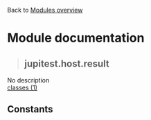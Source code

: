 Back to [Modules overview](https://github.com/pyrustic/jupitest/blob/master/docs/modules/README.md)
  
# Module documentation
>## jupitest.host.result
No description
<br>
[classes (1)](https://github.com/pyrustic/jupitest/blob/master/docs/modules/content/jupitest.host.result/classes.md)


## Constants
```python

```

